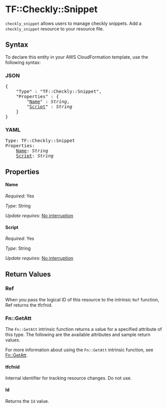 # TF::Checkly::Snippet

`checkly_snippet` allows users to manage checkly snippets. Add a `checkly_snippet` resource to your resource file.

## Syntax

To declare this entity in your AWS CloudFormation template, use the following syntax:

### JSON

<pre>
{
    "Type" : "TF::Checkly::Snippet",
    "Properties" : {
        "<a href="#name" title="Name">Name</a>" : <i>String</i>,
        "<a href="#script" title="Script">Script</a>" : <i>String</i>
    }
}
</pre>

### YAML

<pre>
Type: TF::Checkly::Snippet
Properties:
    <a href="#name" title="Name">Name</a>: <i>String</i>
    <a href="#script" title="Script">Script</a>: <i>String</i>
</pre>

## Properties

#### Name

_Required_: Yes

_Type_: String

_Update requires_: [No interruption](https://docs.aws.amazon.com/AWSCloudFormation/latest/UserGuide/using-cfn-updating-stacks-update-behaviors.html#update-no-interrupt)

#### Script

_Required_: Yes

_Type_: String

_Update requires_: [No interruption](https://docs.aws.amazon.com/AWSCloudFormation/latest/UserGuide/using-cfn-updating-stacks-update-behaviors.html#update-no-interrupt)

## Return Values

### Ref

When you pass the logical ID of this resource to the intrinsic `Ref` function, Ref returns the tfcfnid.

### Fn::GetAtt

The `Fn::GetAtt` intrinsic function returns a value for a specified attribute of this type. The following are the available attributes and sample return values.

For more information about using the `Fn::GetAtt` intrinsic function, see [Fn::GetAtt](https://docs.aws.amazon.com/AWSCloudFormation/latest/UserGuide/intrinsic-function-reference-getatt.html).

#### tfcfnid

Internal identifier for tracking resource changes. Do not use.

#### Id

Returns the <code>Id</code> value.

